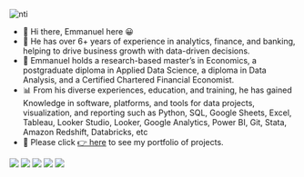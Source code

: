 ![nti](https://user-images.githubusercontent.com/51451027/143777025-8bd5d860-7b1f-4694-b2de-232d94b2bdaa.PNG)
- 👋 Hi there, Emmanuel here 😀
- 💼 He has over 6+ years of experience in analytics, finance, and banking, helping to drive business growth with data-driven decisions.
- 🌱 Emmanuel holds a research-based master’s in Economics, a postgraduate diploma in Applied Data Science, a diploma in Data Analysis, and a Certified Chartered Financial Economist. 
- 📊 From his diverse experiences, education, and training, he has gained Knowledge in software, platforms, and tools for data projects, visualization, and reporting such as Python, SQL, Google Sheets, Excel, Tableau, Looker Studio, Looker, Google Analytics, Power BI, Git, Stata, Amazon Redshift, Databricks, etc  
- 🎯 Please click [👉 here](https://emmanuel-nti.github.io/Data-Analysis-Portfolio/) to see my portfolio of projects.

![](https://img.shields.io/badge/Data_Analysis-Data_Science-informational?style=flat&color=2bbc8a)
![](https://img.shields.io/badge/Research_Abilities-Business_Insights-informational?style=flat&color=2bbc8a)
![](https://img.shields.io/badge/Python-SQL-informational?style=flat&color=2bbc8a)
![](https://img.shields.io/badge/MS_Office-Tableau-informational?style=flat&color=2bbc8a)
![](https://img.shields.io/badge/Strong_Work_Ethic-Detail_Oriented-informational?style=flat&color=2bbc8a)
<!---
Emmanuel-Nti/Emmanuel-Nti is a ✨ special ✨ repository because its `README.md` (this file) appears on your GitHub profile.
You can click the Preview link to take a look at your changes.
--->

